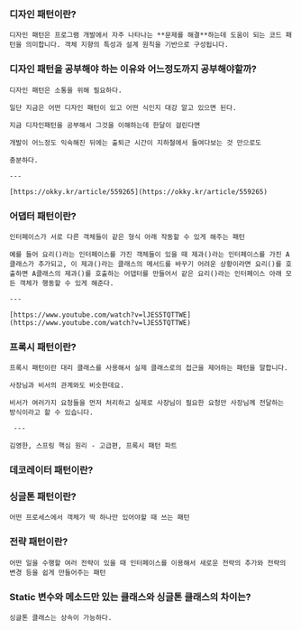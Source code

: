 ### 디자인 패턴이란?

    디자인 패턴은 프로그램 개발에서 자주 나타나는 **문제를 해결**하는데 도움이 되는 코드 패턴을 의미합니다. 객체 지향의 특성과 설계 원칙을 기반으로 구성됩니다.

### 디자인 패턴을 공부해야 하는 이유와 어느정도까지 공부해야할까?

    디자인 패턴은 소통을 위해 필요하다.

    일단 지금은 어떤 디자인 패턴이 있고 어떤 식인지 대강 알고 있으면 된다.

    지금 디자인패턴을 공부해서 그것을 이해하는데 한달이 걸린다면

    개발이 어느정도 익숙해진 뒤에는 출퇴근 시간이 지하철에서 들여다보는 것 만으로도

    충분하다.
    
    ---

    [https://okky.kr/article/559265](https://okky.kr/article/559265)

### 어댑터 패턴이란?

    인터페이스가 서로 다른 객체들이 같은 형식 아래 작동할 수 있게 해주는 패턴

    예를 들어 요리()라는 인터페이스를 가진 객체들이 있을 때 제과()라는 인터페이스를 가진 A클래스가 추가되고, 이 제과()라는 클래스의 메서드를 바꾸기 어려운 상황이라면 요리()를 호출하면 A클래스의 제과()를 호출하는 어댑터를 만들어서 같은 요리()라는 인터페이스 아래 모든 객체가 행동할 수 있게 해준다.
    
    ---

    [https://www.youtube.com/watch?v=lJES5TQTTWE](https://www.youtube.com/watch?v=lJES5TQTTWE)
 
### 프록시 패턴이란?

    프록시 패턴이란 대리 클래스를 사용해서 실제 클래스로의 접근을 제어하는 패턴을 말합니다.

    사장님과 비서의 관계와도 비슷한데요.

    비서가 여러가지 요청들을 먼저 처리하고 실제로 사장님이 필요한 요청만 사장님께 전달하는 방식이라고 할 수 있습니다.
    
     ---
 
    김영한, 스프링 핵심 원리 - 고급편, 프록시 패턴 파트

### 데코레이터 패턴이란?
### 싱글톤 패턴이란?

    어떤 프로세스에서 객체가 딱 하나만 있어야할 때 쓰는 패턴

### 전략 패턴이란?

    어떤 일을 수행할 여러 전략이 있을 때 인터페이스를 이용해서 새로운 전략의 추가와 전략의 변경 등을 쉽게 만들어주는 패턴

### Static 변수와 메소드만 있는 클래스와 싱글톤 클래스의 차이는?

    싱글톤 클래스는 상속이 가능하다.